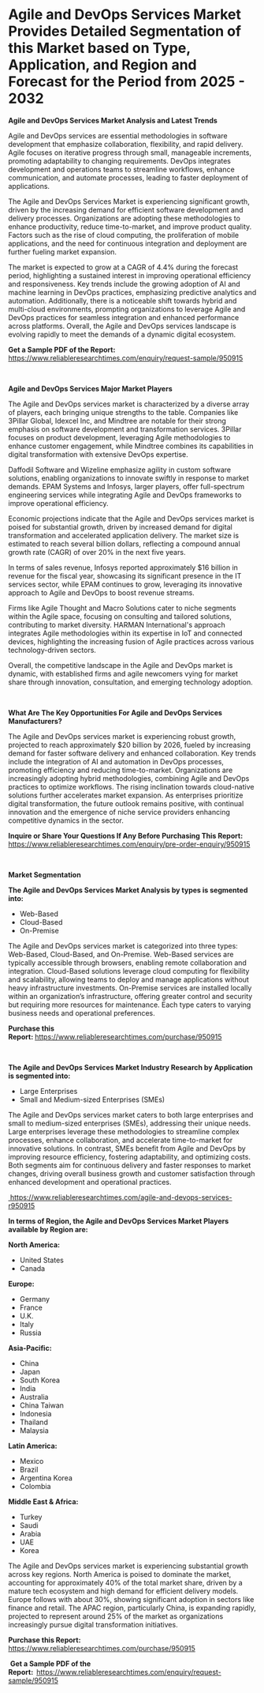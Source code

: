 <p><h1>Agile and DevOps Services Market Provides Detailed Segmentation of this Market based on Type, Application, and Region and Forecast for the Period from 2025 - 2032</h1></p><p><strong>Agile and DevOps Services Market Analysis and Latest Trends</strong></p>
<p><p>Agile and DevOps services are essential methodologies in software development that emphasize collaboration, flexibility, and rapid delivery. Agile focuses on iterative progress through small, manageable increments, promoting adaptability to changing requirements. DevOps integrates development and operations teams to streamline workflows, enhance communication, and automate processes, leading to faster deployment of applications.</p><p>The Agile and DevOps Services Market is experiencing significant growth, driven by the increasing demand for efficient software development and delivery processes. Organizations are adopting these methodologies to enhance productivity, reduce time-to-market, and improve product quality. Factors such as the rise of cloud computing, the proliferation of mobile applications, and the need for continuous integration and deployment are further fueling market expansion.</p><p>The market is expected to grow at a CAGR of 4.4% during the forecast period, highlighting a sustained interest in improving operational efficiency and responsiveness. Key trends include the growing adoption of AI and machine learning in DevOps practices, emphasizing predictive analytics and automation. Additionally, there is a noticeable shift towards hybrid and multi-cloud environments, prompting organizations to leverage Agile and DevOps practices for seamless integration and enhanced performance across platforms. Overall, the Agile and DevOps services landscape is evolving rapidly to meet the demands of a dynamic digital ecosystem.</p></p>
<p><strong>Get a Sample PDF of the Report:&nbsp;</strong> <a href="https://www.reliableresearchtimes.com/enquiry/request-sample/950915?utm_campaign=2230&utm_medium=2&utm_source=Github&utm_content=ia&utm_term=18042025&utm_id=agile-and-devops-services">https://www.reliableresearchtimes.com/enquiry/request-sample/950915</a></p>
<p>&nbsp;</p>
<p><strong>Agile and DevOps Services Major Market Players</strong></p>
<p><p>The Agile and DevOps services market is characterized by a diverse array of players, each bringing unique strengths to the table. Companies like 3Pillar Global, Idexcel Inc, and Mindtree are notable for their strong emphasis on software development and transformation services. 3Pillar focuses on product development, leveraging Agile methodologies to enhance customer engagement, while Mindtree combines its capabilities in digital transformation with extensive DevOps expertise.</p><p>Daffodil Software and Wizeline emphasize agility in custom software solutions, enabling organizations to innovate swiftly in response to market demands. EPAM Systems and Infosys, larger players, offer full-spectrum engineering services while integrating Agile and DevOps frameworks to improve operational efficiency.</p><p>Economic projections indicate that the Agile and DevOps services market is poised for substantial growth, driven by increased demand for digital transformation and accelerated application delivery. The market size is estimated to reach several billion dollars, reflecting a compound annual growth rate (CAGR) of over 20% in the next five years.</p><p>In terms of sales revenue, Infosys reported approximately $16 billion in revenue for the fiscal year, showcasing its significant presence in the IT services sector, while EPAM continues to grow, leveraging its innovative approach to Agile and DevOps to boost revenue streams.</p><p>Firms like Agile Thought and Macro Solutions cater to niche segments within the Agile space, focusing on consulting and tailored solutions, contributing to market diversity. HARMAN International's approach integrates Agile methodologies within its expertise in IoT and connected devices, highlighting the increasing fusion of Agile practices across various technology-driven sectors.</p><p>Overall, the competitive landscape in the Agile and DevOps market is dynamic, with established firms and agile newcomers vying for market share through innovation, consultation, and emerging technology adoption.</p></p>
<p>&nbsp;</p>
<p><strong>What Are The Key Opportunities For Agile and DevOps Services Manufacturers?</strong></p>
<p><p>The Agile and DevOps services market is experiencing robust growth, projected to reach approximately $20 billion by 2026, fueled by increasing demand for faster software delivery and enhanced collaboration. Key trends include the integration of AI and automation in DevOps processes, promoting efficiency and reducing time-to-market. Organizations are increasingly adopting hybrid methodologies, combining Agile and DevOps practices to optimize workflows. The rising inclination towards cloud-native solutions further accelerates market expansion. As enterprises prioritize digital transformation, the future outlook remains positive, with continual innovation and the emergence of niche service providers enhancing competitive dynamics in the sector.</p></p>
<p><strong>Inquire or Share Your Questions If Any Before Purchasing This Report:</strong> <a href="https://www.reliableresearchtimes.com/enquiry/pre-order-enquiry/950915?utm_campaign=2230&utm_medium=2&utm_source=Github&utm_content=ia&utm_term=18042025&utm_id=agile-and-devops-services">https://www.reliableresearchtimes.com/enquiry/pre-order-enquiry/950915</a></p>
<p>&nbsp;</p>
<p><strong>Market Segmentation</strong></p>
<p><strong>The Agile and DevOps Services Market Analysis by types is segmented into:</strong></p>
<p><ul><li>Web-Based</li><li>Cloud-Based</li><li>On-Premise</li></ul></p>
<p><p>The Agile and DevOps services market is categorized into three types: Web-Based, Cloud-Based, and On-Premise. Web-Based services are typically accessible through browsers, enabling remote collaboration and integration. Cloud-Based solutions leverage cloud computing for flexibility and scalability, allowing teams to deploy and manage applications without heavy infrastructure investments. On-Premise services are installed locally within an organization’s infrastructure, offering greater control and security but requiring more resources for maintenance. Each type caters to varying business needs and operational preferences.</p></p>
<p><strong>Purchase this Report:&nbsp;</strong><a href="https://www.reliableresearchtimes.com/purchase/950915?utm_campaign=2230&utm_medium=2&utm_source=Github&utm_content=ia&utm_term=18042025&utm_id=agile-and-devops-services">https://www.reliableresearchtimes.com/purchase/950915</a></p>
<p>&nbsp;</p>
<p><strong>The Agile and DevOps Services Market Industry Research by Application is segmented into:</strong></p>
<p><ul><li>Large Enterprises</li><li>Small and Medium-sized Enterprises (SMEs)</li></ul></p>
<p><p>The Agile and DevOps services market caters to both large enterprises and small to medium-sized enterprises (SMEs), addressing their unique needs. Large enterprises leverage these methodologies to streamline complex processes, enhance collaboration, and accelerate time-to-market for innovative solutions. In contrast, SMEs benefit from Agile and DevOps by improving resource efficiency, fostering adaptability, and optimizing costs. Both segments aim for continuous delivery and faster responses to market changes, driving overall business growth and customer satisfaction through enhanced development and operational practices.</p></p>
<p><a href="https://www.reliableresearchtimes.com/agile-and-devops-services-r950915?utm_campaign=2230&utm_medium=2&utm_source=Github&utm_content=ia&utm_term=18042025&utm_id=agile-and-devops-services">&nbsp;https://www.reliableresearchtimes.com/agile-and-devops-services-r950915</a></p>
<p><strong>In terms of Region, the Agile and DevOps Services Market Players available by Region are:</strong></p>
<p>
    <p> <strong> North America: </strong>
        <ul>
            <li>United States</li>
            <li>Canada</li>
        </ul>
        </p> 
    <p> <strong> Europe: </strong>
        <ul>
            <li>Germany</li>
            <li>France</li>
            <li>U.K.</li>
            <li>Italy</li>
            <li>Russia</li>
        </ul>
        </p> 
    <p> <strong> Asia-Pacific: </strong>
        <ul>
            <li>China</li>
            <li>Japan</li>
            <li>South Korea</li>
            <li>India</li>
            <li>Australia</li>
            <li>China Taiwan</li>
            <li>Indonesia</li>
            <li>Thailand</li>
            <li>Malaysia</li>
        </ul>
        </p> 
    <p> <strong> Latin America: </strong>
        <ul>
            <li>Mexico</li>
            <li>Brazil</li>
            <li>Argentina Korea</li>
            <li>Colombia</li>
        </ul>
        </p> 
    <p> <strong> Middle East & Africa: </strong>
        <ul>
            <li>Turkey</li>
            <li>Saudi</li>
            <li>Arabia</li>
            <li>UAE</li>
            <li>Korea</li>
        </ul>
    </p>
    </p>
<p><p>The Agile and DevOps services market is experiencing substantial growth across key regions. North America is poised to dominate the market, accounting for approximately 40% of the total market share, driven by a mature tech ecosystem and high demand for efficient delivery models. Europe follows with about 30%, showing significant adoption in sectors like finance and retail. The APAC region, particularly China, is expanding rapidly, projected to represent around 25% of the market as organizations increasingly pursue digital transformation initiatives.</p></p>
<p><strong>Purchase this Report: </strong><a href="https://www.reliableresearchtimes.com/purchase/950915?utm_campaign=2230&utm_medium=2&utm_source=Github&utm_content=ia&utm_term=18042025&utm_id=agile-and-devops-services">https://www.reliableresearchtimes.com/purchase/950915</a></p>
<p>&nbsp;<strong>Get a Sample PDF of the Report:&nbsp;&nbsp;</strong><a href="https://www.reliableresearchtimes.com/enquiry/request-sample/950915?utm_campaign=2230&utm_medium=2&utm_source=Github&utm_content=ia&utm_term=18042025&utm_id=agile-and-devops-services">https://www.reliableresearchtimes.com/enquiry/request-sample/950915</a></p>
<p><strong></strong></p>
<p><p></p><p></p><p></p></p>